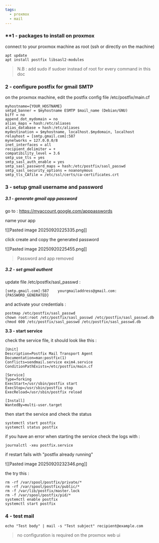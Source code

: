 ```yaml
---
tags:
  - proxmox
  - mail
---
```


### **1 - packages to install on proxmox

connect to your proxmox machine as root (ssh or directly on the machine)

```
apt update
apt install postfix libsasl2-modules
```

> N.B : add sudo if sudoer instead of root for every command in this doc


### **2 - configure postfix for gmail SMTP**

on the proxmox machine, edit the postfix config file /etc/postfix/main.cf

```
myhostname={YOUR_HOSTNAME}
smtpd_banner = $myhostname ESMTP $mail_name (Debian/GNU)
biff = no
append_dot_mydomain = no
alias_maps = hash:/etc/aliases
alias_database = hash:/etc/aliases
mydestination = $myhostname, localhost.$mydomain, localhost
relayhost = [smtp.gmail.com]:587
mynetworks = 127.0.0.0/8
inet_interfaces = all
recipient_delimiter = +
compatibility_level = 3.6
smtp_use_tls = yes
smtp_sasl_auth_enable = yes
smtp_sasl_password_maps = hash:/etc/postfix/sasl_passwd
smtp_sasl_security_options = noanonymous
smtp_tls_CAfile = /etc/ssl/certs/ca-certificates.crt
```


### **3 - setup gmail username and password**

##### **3.1 - generate gmail app password**

go to : https://myaccount.google.com/apppasswords

name your app

![[Pasted image 20250920225335.png]]

click create and copy the generated password 

![[Pasted image 20250920225455.png]]

>Password and app removed

##### **3.2 -  set gmail authent**

update file /etc/postfix/sasl_passwd : 

```
[smtp.gmail.com]:587    yourgmailaddress@gmail.com:{PASSWORD_GENERATED}
```

and activate your credentials : 

```
postmap /etc/postfix/sasl_passwd
chown root:root /etc/postfix/sasl_passwd /etc/postfix/sasl_passwd.db
chmod 600 /etc/postfix/sasl_passwd /etc/postfix/sasl_passwd.db
```

**3.3 -  start service**

check the service file, it should look like this : 

```
[Unit]
Description=Postfix Mail Transport Agent
Documentation=man:postfix(1)
Conflicts=sendmail.service exim4.service
ConditionPathExists=/etc/postfix/main.cf

[Service]
Type=forking
ExecStart=/usr/sbin/postfix start
ExecStop=/usr/sbin/postfix stop
ExecReload=/usr/sbin/postfix reload

[Install]
WantedBy=multi-user.target
```

then start the service and check the status 

 ```
systemctl start postfix
systemctl status postfix
 ```

if you have an error when starting the service check the logs with : 

```
journalctl -xeu postfix.service
```

if restart fails with "postfix already running"

![[Pasted image 20250920232346.png]]

the try this : 

```
rm -rf /var/spool/postfix/private/*
rm -rf /var/spool/postfix/public/*
rm -f /var/lib/postfix/master.lock
rm -f /var/spool/postfix/pid/*
systemctl enable postfix
systemctl start postfix
```

### **4 - test mail**

```
echo "Test body" | mail -s "Test subject" recipient@example.com
```

> no configuration is required on the proxmox web ui
